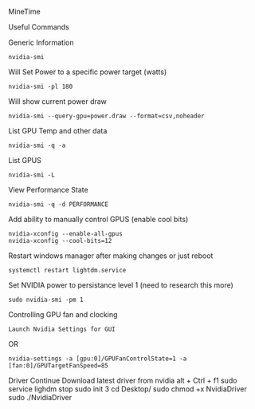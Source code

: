 MineTime

Useful Commands

Generic Information
    
    nvidia-smi

Will Set Power to a specific power target (watts)

    nvidia-smi -pl 180


Will show current power draw

    nvidia-smi --query-gpu=power.draw --format=csv,noheader

List GPU Temp and other data
    
    nvidia-smi -q -a
    
List GPUS
    
    nvidia-smi -L

View Performance State

    nvidia-smi -q -d PERFORMANCE



Add ability to manually control GPUS (enable cool bits)

    nvidia-xconfig --enable-all-gpus
    nvidia-xconfig --cool-bits=12

Restart windows manager after making changes or just reboot

    systemctl restart lightdm.service
    

Set NVIDIA power to persistance level 1 (need to research this more)

    sudo nvidia-smi -pm 1

Controlling GPU fan and clocking

    Launch Nvidia Settings for GUI
    
OR

    nvidia-settings -a [gpu:0]/GPUFanControlState=1 -a [fan:0]/GPUTargetFanSpeed=85
    
    

Driver Continue
    Download latest driver from nvidia
    alt + Ctrl + f1
    sudo service lighdm stop
    sudo init 3
    cd Desktop/
    sudo chmod +x NvidiaDriver
    sudo ./NvidiaDriver
    